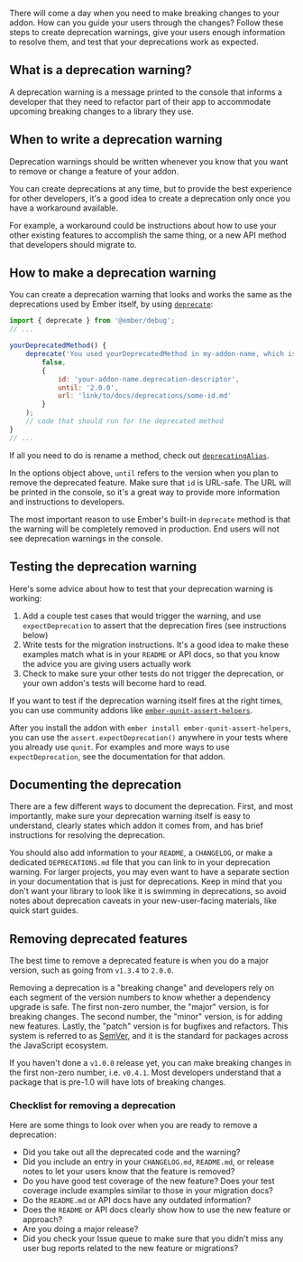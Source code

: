 There will come a day when you need to make breaking changes to your addon. How can you guide your users through the changes? Follow these steps to create deprecation warnings, give your users enough information to resolve them, and test that your deprecations work as expected.

## What is a deprecation warning?

A deprecation warning is a message printed to the console that informs a developer that they need to refactor part of their app to accommodate upcoming breaking changes to a library they use.

## When to write a deprecation warning

Deprecation warnings should be written whenever you know that you want to remove or change a feature of your addon.

You can create deprecations at any time, but to provide the best experience for other developers, it's a good idea to create a deprecation only once you have a workaround available.

For example, a workaround could be instructions about how to use your other existing features to accomplish the same thing, or a new API method that developers should migrate to.

## How to make a deprecation warning

You can create a deprecation warning that looks and works the same as the deprecations used by Ember itself, by using [`deprecate`](https://api.emberjs.com/ember/release/functions/@ember%2Fdebug/deprecate):

```js
import { deprecate } from '@ember/debug';
// ...

yourDeprecatedMethod() {
    deprecate('You used yourDeprecatedMethod in my-addon-name, which is deprecated. Here are instructions to resolve this...', 
        false,
        {
            id: 'your-addon-name.deprecation-descriptor',
            until: '2.0.0',
            url: 'link/to/docs/deprecations/some-id.md'
        }
    );
    // code that should run for the deprecated method
}
// ...
```

If all you need to do is rename a method, check out [`deprecatingAlias`](https://api.emberjs.com/ember/release/functions/@ember%2Fobject%2Fcomputed/deprecatingAlias).

In the options object above, `until` refers to the version when you plan to remove the deprecated feature. Make sure that `id` is URL-safe. The URL will be printed in the console, so it's a great way to provide more information and instructions to developers.

The most important reason to use Ember's built-in `deprecate` method is that the warning will be completely removed in production.
End users will not see deprecation warnings in the console.

## Testing the deprecation warning

Here's some advice about how to test that your deprecation warning is working:

1. Add a couple test cases that would trigger the warning, and use `expectDeprecation` to assert that the deprecation fires (see instructions below)
2. Write tests for the migration instructions. It's a good idea to make these examples match what is in your `README` or API docs, so that you know the advice you are giving users actually work
3. Check to make sure your other tests do not trigger the deprecation, or your own addon's tests will become hard to read.

If you want to test if the deprecation warning itself fires at the right times, you can use community addons like [`ember-qunit-assert-helpers`](https://github.com/workmanw/ember-qunit-assert-helpers#emberdeprecate-assertions).

After you install the addon with `ember install ember-qunit-assert-helpers`, you can use the `assert.expectDeprecation()` anywhere in your tests where you already use `qunit`. For examples and more ways to use `expectDeprecation`, see the documentation for that addon.

## Documenting the deprecation

<!-- alex disable clearly easy -->
There are a few different ways to document the deprecation.
First, and most importantly, make sure your deprecation warning itself is easy to understand, clearly states which addon it comes from, and has brief instructions for resolving the deprecation.

<!-- alex disable just -->
You should also add information to your `README`, a `CHANGELOG`, or make a dedicated `DEPRECATIONS.md` file that you can link to in your deprecation warning.
For larger projects, you may even want to have a separate section in your documentation that is just for deprecations.
Keep in mind that you don't want your library to look like it is swimming in deprecations, so avoid notes about deprecation caveats in your new-user-facing materials, like quick start guides.

## Removing deprecated features

The best time to remove a deprecated feature is when you do a major version, such as going from `v1.3.4` to `2.0.0`.

Removing a deprecation is a "breaking change" and developers rely on each segment of the version numbers to know whether a dependency upgrade is safe. The first non-zero number, the "major" version, is for breaking changes. The second number, the "minor" version, is for adding new features. Lastly, the "patch" version is for bugfixes and refactors. This system is referred to as [SemVer](https://semver.org/), and it is the standard for packages across the JavaScript ecosystem.

If you haven't done a `v1.0.0` release yet, you can make breaking changes in the first non-zero number, i.e. `v0.4.1`.
Most developers understand that a package that is pre-1.0 will have lots of breaking changes.

### Checklist for removing a deprecation

Here are some things to look over when you are ready to remove a deprecation:

- Did you take out all the deprecated code and the warning?
- Did you include an entry in your `CHANGELOG.md`, `README.md`, or release notes to let your users know that the feature is removed?
- Do you have good test coverage of the new feature? Does your test coverage include examples similar to those in your migration docs?
- Do the `README.md` or API docs have any outdated information?
- Does the `README` or API docs clearly show how to use the new feature or approach?
- Are you doing a major release?
- Did you check your Issue queue to make sure that you didn't miss any user bug reports related to the new feature or migrations?
